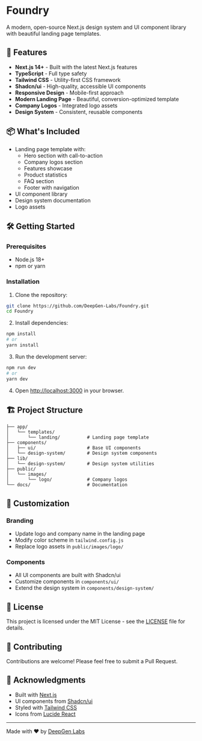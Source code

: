 # Foundry

A modern, open-source Next.js design system and UI component library with beautiful landing page templates.

## 🚀 Features

- **Next.js 14+** - Built with the latest Next.js features
- **TypeScript** - Full type safety
- **Tailwind CSS** - Utility-first CSS framework
- **Shadcn/ui** - High-quality, accessible UI components
- **Responsive Design** - Mobile-first approach
- **Modern Landing Page** - Beautiful, conversion-optimized template
- **Company Logos** - Integrated logo assets
- **Design System** - Consistent, reusable components

## 📦 What's Included

- Landing page template with:
  - Hero section with call-to-action
  - Company logos section
  - Features showcase
  - Product statistics
  - FAQ section
  - Footer with navigation
- UI component library
- Design system documentation
- Logo assets

## 🛠️ Getting Started

### Prerequisites

- Node.js 18+ 
- npm or yarn

### Installation

1. Clone the repository:
```bash
git clone https://github.com/DeepGen-Labs/Foundry.git
cd Foundry
```

2. Install dependencies:
```bash
npm install
# or
yarn install
```

3. Run the development server:
```bash
npm run dev
# or
yarn dev
```

4. Open [http://localhost:3000](http://localhost:3000) in your browser.

## 🏗️ Project Structure

```
├── app/
│   └── templates/
│       └── landing/          # Landing page template
├── components/
│   ├── ui/                   # Base UI components
│   └── design-system/        # Design system components
├── lib/
│   └── design-system/        # Design system utilities
├── public/
│   └── images/
│       └── logo/             # Company logos
└── docs/                     # Documentation
```

## 🎨 Customization

### Branding
- Update logo and company name in the landing page
- Modify color scheme in `tailwind.config.js`
- Replace logo assets in `public/images/logo/`

### Components
- All UI components are built with Shadcn/ui
- Customize components in `components/ui/`
- Extend the design system in `components/design-system/`

## 📄 License

This project is licensed under the MIT License - see the [LICENSE](LICENSE) file for details.

## 🤝 Contributing

Contributions are welcome! Please feel free to submit a Pull Request.

## 🌟 Acknowledgments

- Built with [Next.js](https://nextjs.org/)
- UI components from [Shadcn/ui](https://ui.shadcn.com/)
- Styled with [Tailwind CSS](https://tailwindcss.com/)
- Icons from [Lucide React](https://lucide.dev/)

---

Made with ❤️ by [DeepGen Labs](https://github.com/DeepGen-Labs) 